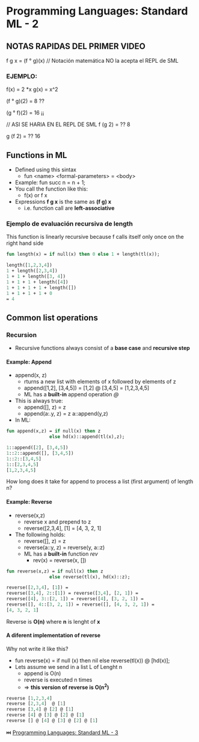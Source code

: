 # Programming Languages: Standard ML - 2

## NOTAS RAPIDAS DEL PRIMER VIDEO

f g x = (f ° g)(x) // Notación matemática NO la acepta el REPL de SML

### EJEMPLO:

f(x) = 2 \*x
g(x) = x^2

(f ° g)(2) = 8 ??

(g ° f)(2) = 16 ¡¡

// ASI SE HARIA EN EL REPL DE SML
f (g 2) = ?? 8

g (f 2) = ?? 16

## Functions in ML

- Defined using this sintax
  - fun \<name> \<formal-parameters> = \<body>
- Example: fun succ n = n + 1;
- You call the function like this:
  - f(x) or f x
- Expressions **f g x** is the same as **(f g) x**
  - i.e. function call are **left-associative**

### Ejemplo de evaluación recursiva de length

This function is linearly recursive because f calls itself only once on the right hand side

```sml
fun length(x) = if null(x) then 0 else 1 + length(tl(x));

length([1,2,3,4])
1 + length([2,3,4])
1 + 1 + length([3, 4])
1 + 1 + 1 + length([4])
1 + 1 + 1 + 1 + length([])
1 + 1 + 1 + 1 + 0
= 4
```

## Common list operations

### Recursion

- Recursive functions always consist of a **base case** and **recursive step**

#### Example: Append

- append(x, z)
  - rturns a new list with elements of x followed by elements of z
  - append([1,2], [3,4,5]) = [1,2] @ [3,4,5] = [1,2,3,4,5]
  - ML has a **built-in** append operation _@_
- This is always true:
  - append([], z) = z
  - append(a:.y, z) = z a::append(y,z)
- In ML:

```sml
fun append(x,z) = if null(x) then z
                else hd(x)::append(tl(x),z);

1::append([2], [3,4,5])
1::2::append([], [3,4,5])
1::2::[3,4,5]
1::[2,3,4,5]
[1,2,3,4,5]
```

How long does it take for append to process a list (first argument) of length n?

#### Example: Reverse

- reverse(x,z)
  - reverse x and prepend to z
  - reverse([2,3,4], [1] = [4, 3, 2, 1]
- The following holds:
  - reverse([], z) = z
  - reverse(a::y, z) = reverse(y, a::z)
  - ML has a **built-in** function _rev_
    - rev(x) = reverse(x, [])

```sml
fun reverse(x,z) = if null(x) then z
                else reverse(tl(x), hd(x)::z);

reverse([2,3,4], [1]) =
reverse([3,4], 2::[1]) = reverse([3,4], [2, 1]) =
reverse([4], 3::[2, 1]) = reverse([4], [3, 2, 1]) =
reverse([], 4::[3, 2, 1]) = reverse([], [4, 3, 2, 1]) =
[4, 3, 2, 1]
```

Reverse is **O(n)** where **n** is lenght of **x**

#### A diferent implementation of reverse

Why not write it like this?

- fun reverse(x) = if null (x) then nil else reverse(tl(x)) @ [hd(x)];
- Lets assume we send in a list L of Lenght n
  - append is O(n)
  - reverse is executed n times
  - => **this version of reverse is O(n<sup>2</sup>)**

```sml
reverse [1,2,3,4]
reverse [2,3,4]  @ [1]
reverse [3,4] @ [2] @ [1]
reverse [4] @ [3] @ [2] @ [1]
reverse [] @ [4] @ [3] @ [2] @ [1]
```
:next_track_button: [Programming Languages: Standard ML - 3](3-CasesAndPatterns.md)